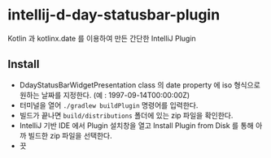 # intellij-d-day-statusbar-plugin
Kotlin 과 kotlinx.date 를 이용하여 만든 간단한 IntelliJ Plugin

## Install

- DdayStatusBarWidgetPresentation class 의 date property 에 iso 형식으로 원하는 날짜를 지정한다. (예 : 1997-09-14T00:00:00Z)
- 터미널을 열어 `./gradlew buildPlugin` 명령어를 입력한다.
- 빌드가 끝나면 `build/distributions` 폴더에 있는 zip 파일을 확인한다.
- IntelliJ 기반 IDE 에서 Plugin 설치창을 열고 Install Plugin from Disk 를 통해 아까 빌드한 zip 파일을 선택한다.
- 끗
